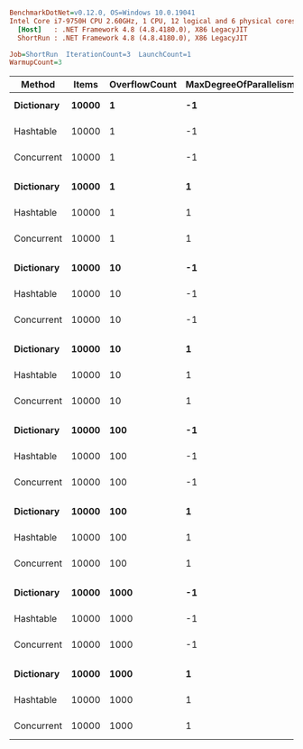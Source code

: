 ``` ini

BenchmarkDotNet=v0.12.0, OS=Windows 10.0.19041
Intel Core i7-9750H CPU 2.60GHz, 1 CPU, 12 logical and 6 physical cores
  [Host]   : .NET Framework 4.8 (4.8.4180.0), X86 LegacyJIT
  ShortRun : .NET Framework 4.8 (4.8.4180.0), X86 LegacyJIT

Job=ShortRun  IterationCount=3  LaunchCount=1  
WarmupCount=3  

```
|     Method | Items | OverflowCount | MaxDegreeOfParallelism |      Mean |     Error |   StdDev | Ratio | RatioSD |
|----------- |------ |-------------- |----------------------- |----------:|----------:|---------:|------:|--------:|
| **Dictionary** | **10000** |             **1** |                     **-1** |  **83.73 ns** | **30.131 ns** | **1.652 ns** |  **1.00** |    **0.00** |
|  Hashtable | 10000 |             1 |                     -1 |  86.09 ns | 37.220 ns | 2.040 ns |  1.03 |    0.04 |
| Concurrent | 10000 |             1 |                     -1 | 210.76 ns | 91.416 ns | 5.011 ns |  2.52 |    0.05 |
|            |       |               |                        |           |           |          |       |         |
| **Dictionary** | **10000** |             **1** |                      **1** |  **81.52 ns** | **12.935 ns** | **0.709 ns** |  **1.00** |    **0.00** |
|  Hashtable | 10000 |             1 |                      1 |  84.18 ns |  8.062 ns | 0.442 ns |  1.03 |    0.01 |
| Concurrent | 10000 |             1 |                      1 | 197.01 ns | 51.615 ns | 2.829 ns |  2.42 |    0.05 |
|            |       |               |                        |           |           |          |       |         |
| **Dictionary** | **10000** |            **10** |                     **-1** |  **81.33 ns** | **13.897 ns** | **0.762 ns** |  **1.00** |    **0.00** |
|  Hashtable | 10000 |            10 |                     -1 |  84.49 ns | 11.669 ns | 0.640 ns |  1.04 |    0.02 |
| Concurrent | 10000 |            10 |                     -1 | 198.42 ns | 50.132 ns | 2.748 ns |  2.44 |    0.05 |
|            |       |               |                        |           |           |          |       |         |
| **Dictionary** | **10000** |            **10** |                      **1** |  **81.17 ns** | **16.253 ns** | **0.891 ns** |  **1.00** |    **0.00** |
|  Hashtable | 10000 |            10 |                      1 |  83.90 ns | 31.124 ns | 1.706 ns |  1.03 |    0.03 |
| Concurrent | 10000 |            10 |                      1 | 194.99 ns | 35.348 ns | 1.938 ns |  2.40 |    0.04 |
|            |       |               |                        |           |           |          |       |         |
| **Dictionary** | **10000** |           **100** |                     **-1** |  **81.23 ns** | **20.453 ns** | **1.121 ns** |  **1.00** |    **0.00** |
|  Hashtable | 10000 |           100 |                     -1 |  84.61 ns | 22.299 ns | 1.222 ns |  1.04 |    0.02 |
| Concurrent | 10000 |           100 |                     -1 | 197.15 ns | 13.926 ns | 0.763 ns |  2.43 |    0.04 |
|            |       |               |                        |           |           |          |       |         |
| **Dictionary** | **10000** |           **100** |                      **1** |  **81.20 ns** |  **4.563 ns** | **0.250 ns** |  **1.00** |    **0.00** |
|  Hashtable | 10000 |           100 |                      1 |  84.61 ns |  9.469 ns | 0.519 ns |  1.04 |    0.01 |
| Concurrent | 10000 |           100 |                      1 | 195.92 ns | 20.950 ns | 1.148 ns |  2.41 |    0.02 |
|            |       |               |                        |           |           |          |       |         |
| **Dictionary** | **10000** |          **1000** |                     **-1** |  **81.45 ns** | **27.646 ns** | **1.515 ns** |  **1.00** |    **0.00** |
|  Hashtable | 10000 |          1000 |                     -1 |  85.55 ns | 20.840 ns | 1.142 ns |  1.05 |    0.03 |
| Concurrent | 10000 |          1000 |                     -1 | 200.65 ns | 17.028 ns | 0.933 ns |  2.46 |    0.06 |
|            |       |               |                        |           |           |          |       |         |
| **Dictionary** | **10000** |          **1000** |                      **1** |  **81.46 ns** | **12.665 ns** | **0.694 ns** |  **1.00** |    **0.00** |
|  Hashtable | 10000 |          1000 |                      1 |  85.85 ns | 41.068 ns | 2.251 ns |  1.05 |    0.04 |
| Concurrent | 10000 |          1000 |                      1 | 200.47 ns | 29.616 ns | 1.623 ns |  2.46 |    0.04 |
